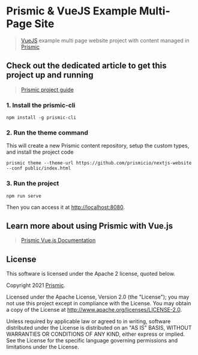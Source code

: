 # Prismic & VueJS Example Multi-Page Site

> [VueJS](https://vuejs.org) example multi page website project with content managed in [Prismic](https://prismic.io)

## Check out the dedicated article to get this project up and running

> [Prismic project guide](https://user-guides.prismic.io/examples/vue-js-samples/sample-multi-page-site-with-navigation-in-vuejs)

### 1. Install the prismic-cli

```
npm install -g prismic-cli
```

### 2. Run the theme command
This will create a new Prismic content repository, setup the custom types, and install the project code
```
prismic theme --theme-url https://github.com/prismicio/nextjs-website --conf public/index.html
```
### 3. Run the project
```
npm run serve
```

Then you can access it at [http://localhost:8080](http://localhost:8080).

## Learn more about using Prismic with Vue.js

> [Prismic Vue.js Documentation](https://prismic.io/docs/technologies/getting-started-vuejs)

## License

This software is licensed under the Apache 2 license, quoted below.

Copyright 2021 [Prismic](http://prismic.io).

Licensed under the Apache License, Version 2.0 (the "License"); you may not use this project except in compliance with the License. You may obtain a copy of the License at http://www.apache.org/licenses/LICENSE-2.0.

Unless required by applicable law or agreed to in writing, software distributed under the License is distributed on an "AS IS" BASIS, WITHOUT WARRANTIES OR CONDITIONS OF ANY KIND, either express or implied. See the License for the specific language governing permissions and limitations under the License.
